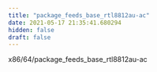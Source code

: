 ```yaml
---
title: "package_feeds_base_rtl8812au-ac"
date: 2021-05-17 21:35:41.680294
hidden: false
draft: false
---
```


x86/64/package_feeds_base_rtl8812au-ac

